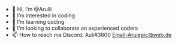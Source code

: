 - 👋 Hi, I’m @Arulii
- 👀 I’m interested in coding
- 🌱 I’m  learning coding
- 💞️ I’m looking to collaborate on experienced coders
- 📫 How to reach me Discord: Auli#3600  Email-Aruiepic@web.de
<!---
Arulii/Arulii is a ✨ special ✨ repository because its `README.md` (this file) appears on your GitHub profile.
You can click the Preview link to take a look at your changes.
--->

